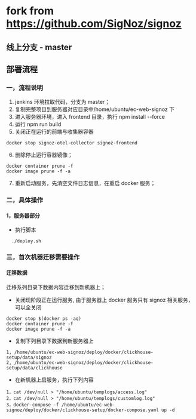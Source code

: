 # fork from https://github.com/SigNoz/signoz

## 线上分支 - master

## 部署流程

### 一，流程说明

1. jenkins 环境拉取代码，分支为 master；
2. 复制完整项目到服务器对应目录中/home/ubuntu/ec-web-signoz 下
3. 进入服务器环境，进入 frontend 目录，执行 npm install --force
4. 运行 npm run build
5. 关闭正在运行的前端与收集器容器

```
docker stop signoz-otel-collector signoz-frontend
```

6. 删除停止运行容器镜像；

```
docker container prune -f
docker image prune -f -a
```

7. 重新启动服务，先清空文件日志信息，在重启 docker 服务；

### 二，具体操作

#### 1，服务器部分

<!-- - 给予脚本权限：chmod +x deploy.sh -->

- 执行脚本

```
  ./deploy.sh
```

### 三，首次机器迁移需要操作

#### 迁移数据

迁移系列目录下数据内容迁移到新机器上；

- 关闭现阶段正在运行服务, 由于服务器上 docker 服务只有 signoz 相关服务，可以全关闭

```
docker stop $(docker ps -aq)
docker container prune -f
docker image prune -f -a
```

- 复制下列目录下数据到新服务器上

```
1, /home/ubuntu/ec-web-signoz/deploy/docker/clickhouse-setup/data/signoz
2, /home/ubuntu/ec-web-signoz/deploy/docker/clickhouse-setup/data/clickhouse
```

- 在新机器上启服务，执行下列内容

```
1，cat /dev/null > "/home/ubuntu/templogs/access.log"
2，cat /dev/null > "/home/ubuntu/templogs/customlog.log"
3，docker-compose -f /home/ubuntu/ec-web-signoz/deploy/docker/clickhouse-setup/docker-compose.yaml up -d
```
